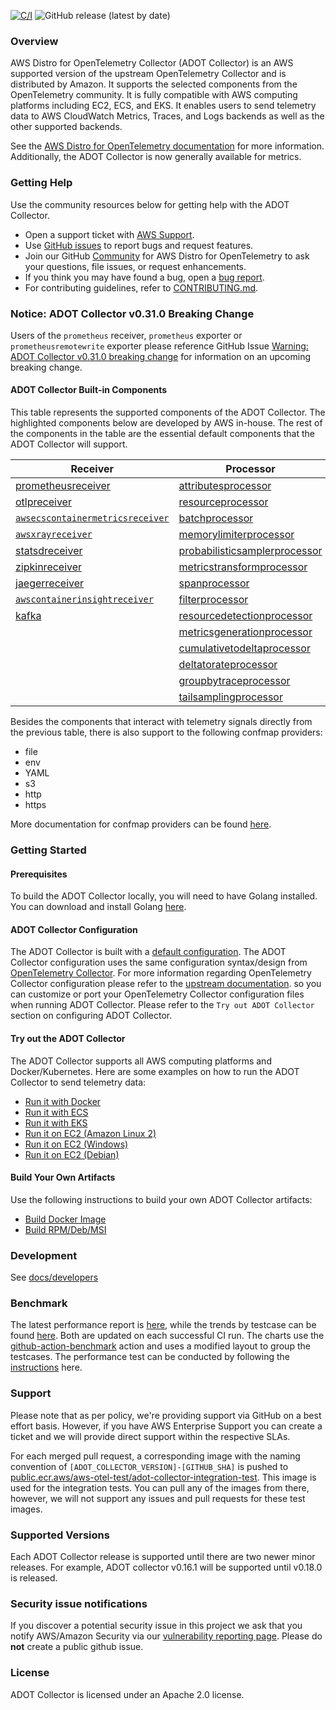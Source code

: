 [![C/I](https://github.com/aws-observability/aws-otel-collector/actions/workflows/CI.yml/badge.svg?branch=main)](https://github.com/aws-observability/aws-otel-collector/actions/workflows/CI.yml)
![GitHub release (latest by date)](https://img.shields.io/github/v/release/aws-observability/aws-otel-collector)



### Overview

AWS Distro for OpenTelemetry Collector (ADOT Collector) is an AWS supported version of the upstream OpenTelemetry Collector and is distributed by Amazon. It supports the selected components from the OpenTelemetry community. It is fully compatible with AWS computing platforms including EC2, ECS, and EKS. It enables users to send telemetry data to AWS CloudWatch Metrics, Traces, and Logs backends as well as the other supported backends.

See the [AWS Distro for OpenTelemetry documentation](https://aws-otel.github.io/docs/getting-started/collector) for more information. Additionally, the ADOT Collector is now generally available for metrics.

### Getting Help

Use the community resources below for getting help with the ADOT Collector.
* Open a support ticket with [AWS Support](http://docs.aws.amazon.com/awssupport/latest/user/getting-started.html).
* Use [GitHub issues](https://github.com/aws-observability/aws-otel-collector/issues) to report bugs and request features.
* Join our GitHub [Community](https://github.com/aws-observability/aws-otel-community) for AWS Distro for OpenTelemetry to ask your questions, file issues, or request enhancements.
* If you think you may have found a bug, open a [bug report](https://github.com/aws-observability/aws-otel-collector/issues/new?template=bug_report.md).
* For contributing guidelines, refer to [CONTRIBUTING.md](CONTRIBUTING.md).

### Notice: ADOT Collector v0.31.0 Breaking Change
Users of the `prometheus` receiver, `prometheus` exporter or `prometheusremotewrite` exporter please reference GitHub Issue [Warning: ADOT Collector v0.31.0 breaking change](https://github.com/aws-observability/aws-otel-collector/issues/2043)
for information on an upcoming breaking change. 

#### ADOT Collector Built-in Components

This table represents the supported components of the ADOT Collector. The highlighted components below are developed by AWS in-house. The rest of the components in the table are the essential default components that the ADOT Collector will support.

| Receiver                        | Processor                     | Exporter                           | Extensions             |
|---------------------------------|-------------------------------|------------------------------------|------------------------|
| [prometheusreceiver](https://github.com/open-telemetry/opentelemetry-collector-contrib/tree/main/receiver/prometheusreceiver#prometheus-receiver)              | [attributesprocessor](https://github.com/open-telemetry/opentelemetry-collector-contrib/tree/main/processor/attributesprocessor#attributes-processor)           | [`awsxrayexporter`](https://github.com/open-telemetry/opentelemetry-collector-contrib/tree/main/exporter/awsxrayexporter)                  | [healthcheckextension](https://github.com/open-telemetry/opentelemetry-collector-contrib/tree/main/extension/healthcheckextension#health-check)   |
| [otlpreceiver](https://github.com/open-telemetry/opentelemetry-collector/tree/main/receiver/otlpreceiver#otlp-receiver)                    | [resourceprocessor](https://github.com/open-telemetry/opentelemetry-collector-contrib/tree/main/processor/resourceprocessor#resource-processor)             | [`awsemfexporter`](https://github.com/open-telemetry/opentelemetry-collector-contrib/tree/main/exporter/awsemfexporter)                   | [pprofextension](https://github.com/open-telemetry/opentelemetry-collector-contrib/tree/main/extension/pprofextension#performance-profiler)         |
| [`awsecscontainermetricsreceiver`](https://github.com/open-telemetry/opentelemetry-collector-contrib/tree/main/receiver/awsecscontainermetricsreceiver) | [batchprocessor](https://github.com/open-telemetry/opentelemetry-collector/tree/main/processor/batchprocessor#batch-processor)                |  [prometheusremotewriteexporter](https://github.com/open-telemetry/opentelemetry-collector-contrib/tree/main/exporter/prometheusremotewriteexporter#prometheus-remote-write-exporter)     | [zpagesextension](https://github.com/open-telemetry/opentelemetry-collector/tree/main/extension/zpagesextension#zpages)        |
| [`awsxrayreceiver`](https://github.com/open-telemetry/opentelemetry-collector-contrib/tree/main/receiver/awsxrayreceiver)               | [memorylimiterprocessor](https://github.com/open-telemetry/opentelemetry-collector/tree/main/processor/memorylimiterprocessor#memory-limiter-processor)        | [loggingexporter](https://github.com/open-telemetry/opentelemetry-collector/tree/main/exporter/loggingexporter#logging-exporter)                    | [`ecsobserver`](https://github.com/open-telemetry/opentelemetry-collector-contrib/tree/main/extension/observer/ecsobserver)          |
| [statsdreceiver](https://github.com/open-telemetry/opentelemetry-collector-contrib/tree/main/receiver/statsdreceiver#statsd-receiver)                  | [probabilisticsamplerprocessor](https://github.com/open-telemetry/opentelemetry-collector-contrib/tree/main/processor/probabilisticsamplerprocessor#probabilistic-sampling-processor) | [otlpexporter](https://github.com/open-telemetry/opentelemetry-collector/tree/main/exporter/otlpexporter)                       | [`awsproxy`](https://github.com/open-telemetry/opentelemetry-collector-contrib/tree/main/extension/awsproxy)             |
| [zipkinreceiver](https://github.com/open-telemetry/opentelemetry-collector-contrib/tree/main/receiver/zipkinreceiver#zipkin-receiver)                  | [metricstransformprocessor](https://github.com/open-telemetry/opentelemetry-collector-contrib/tree/main/processor/metricstransformprocessor#metrics-transform-processor)     | [fileexporter](https://github.com/open-telemetry/opentelemetry-collector-contrib/tree/main/exporter/fileexporter#file-exporter)                       | [ballastextention](https://github.com/open-telemetry/opentelemetry-collector/tree/main/extension/ballastextension#memory-ballast)       |
| [jaegerreceiver](https://github.com/open-telemetry/opentelemetry-collector-contrib/tree/main/receiver/jaegerreceiver#jaeger-receiver)                  | [spanprocessor](https://github.com/open-telemetry/opentelemetry-collector-contrib/tree/main/processor/spanprocessor#span-processor)                 | [otlphttpexporter](https://github.com/open-telemetry/opentelemetry-collector/tree/main/exporter/otlphttpexporter#otlphttp-exporter)                   | [`sigv4authextension`](https://github.com/open-telemetry/opentelemetry-collector-contrib/tree/main/extension/sigv4authextension)   |
| [`awscontainerinsightreceiver`](https://github.com/open-telemetry/opentelemetry-collector-contrib/tree/main/receiver/awscontainerinsightreceiver)   | [filterprocessor](https://github.com/open-telemetry/opentelemetry-collector-contrib/tree/main/processor/filterprocessor#filter-processor)               | [prometheusexporter](https://github.com/open-telemetry/opentelemetry-collector-contrib/tree/main/exporter/prometheusexporter#prometheus-exporter)                 |                        |
| [kafka](https://github.com/open-telemetry/opentelemetry-collector-contrib/tree/main/receiver/kafkareceiver)                                | [resourcedetectionprocessor](https://github.com/open-telemetry/opentelemetry-collector-contrib/tree/main/processor/resourcedetectionprocessor#resource-detection-processor)    | [datadogexporter](https://github.com/open-telemetry/opentelemetry-collector-contrib/tree/main/exporter/datadogexporter#datadog-exporter)                    |                        |
|                                 | [metricsgenerationprocessor](https://github.com/open-telemetry/opentelemetry-collector-contrib/tree/main/processor/metricsgenerationprocessor#metrics-generation-processor)  | [dynatraceexporter](https://github.com/open-telemetry/opentelemetry-collector-contrib/tree/main/exporter/dynatraceexporter#dynatrace-exporter)                  |                        |
|                                 | [cumulativetodeltaprocessor](https://github.com/open-telemetry/opentelemetry-collector-contrib/tree/main/processor/cumulativetodeltaprocessor#cumulative-to-delta-processor)    | [sapmexporter](https://github.com/open-telemetry/opentelemetry-collector-contrib/tree/main/exporter/sapmexporter#sapm-exporter)                       |                        |
|                                 | [deltatorateprocessor](https://github.com/open-telemetry/opentelemetry-collector-contrib/tree/main/processor/deltatorateprocessor#delta-to-rate-processor)          | [signalfxexporter](https://github.com/open-telemetry/opentelemetry-collector-contrib/tree/main/exporter/signalfxexporter#signalfx-metrics-exporter)                   |                        |
|                                 | [groupbytraceprocessor](https://github.com/open-telemetry/opentelemetry-collector-contrib/tree/main/processor/groupbytraceprocessor)                              | [logzioexporter](https://github.com/open-telemetry/opentelemetry-collector-contrib/tree/main/exporter/logzioexporter#logzio-exporter)                     |                        |
|                                 | [tailsamplingprocessor](https://github.com/open-telemetry/opentelemetry-collector-contrib/tree/main/processor/tailsamplingprocessor)                              | [kafka](https://github.com/open-telemetry/opentelemetry-collector-contrib/tree/main/exporter/kafkaexporter)|           |

Besides the components that interact with telemetry signals directly from the previous table, there is also support to the following confmap providers:

* file
* env
* YAML
* s3
* http
* https

More documentation for confmap providers can be found [here](https://aws-otel.github.io/docs/components/confmap-providers).

### Getting Started

#### Prerequisites

To build the ADOT Collector locally, you will need to have Golang installed. You can download and install Golang [here](https://golang.org/doc/install).

#### ADOT Collector Configuration

The ADOT Collector is built with a [default configuration](https://github.com/aws-observability/aws-otel-collector/blob/main/config.yaml).
The ADOT Collector configuration uses the same configuration syntax/design from [OpenTelemetry Collector](https://github.com/open-telemetry/opentelemetry-collector). For more information regarding OpenTelemetry Collector configuration please refer to the [upstream documentation](https://opentelemetry.io/docs/collector/configuration/). 
so you can customize or port your OpenTelemetry Collector configuration files when running ADOT Collector. Please refer to the `Try out ADOT Collector` section on configuring ADOT Collector.

#### Try out the ADOT Collector

The ADOT Collector supports all AWS computing platforms and Docker/Kubernetes. Here are some examples on how to run the ADOT Collector to send telemetry data:

* [Run it with Docker](docs/developers/docker-demo.md)
* [Run it with ECS](https://aws-otel.github.io/docs/setup/ecs)
* [Run it with EKS](https://aws-otel.github.io/docs/setup/eks)
* [Run it on EC2 (Amazon Linux 2)](docs/developers/linux-rpm-demo.md)
* [Run it on EC2 (Windows)](docs/developers/windows-other-demo.md)
* [Run it on EC2 (Debian)](docs/developers/debian-deb-demo.md)

#### Build Your Own Artifacts

Use the following instructions to build your own ADOT Collector artifacts:

* [Build Docker Image](docs/developers/build-docker.md)
* [Build RPM/Deb/MSI](docs/developers/build-aoc.md)

### Development

See [docs/developers](docs/developers/README.md)

### Benchmark

The latest performance report is [here](https://aws-observability.github.io/aws-otel-collector/benchmark/report), while the trends by testcase can be found [here](https://aws-observability.github.io/aws-otel-collector/benchmark/trend).
Both are updated on each successful CI run. The charts use the [github-action-benchmark](https://github.com/benchmark-action/github-action-benchmark) action and uses a modified layout to group the testcases.
The performance test can be conducted by following the [instructions](https://github.com/aws-observability/aws-otel-test-framework/blob/terraform/docs/get-performance-model.md) here.

### Support

 Please note that as per policy, we're providing support via GitHub on a best effort basis. However, if you have AWS Enterprise Support you can create a ticket and we will provide direct support within the respective SLAs.

For each merged pull request, a corresponding image with the naming convention of ```[ADOT_COLLECTOR_VERSION]-[GITHUB_SHA]``` is pushed to [public.ecr.aws/aws-otel-test/adot-collector-integration-test](https://gallery.ecr.aws/aws-otel-test/adot-collector-integration-test). 
This image is used for the integration tests. You can pull any of the images from there, however, we will not support any issues and pull requests for these test images.

### Supported Versions

Each ADOT Collector release is supported until there are two newer minor releases. For example, ADOT collector v0.16.1 will be supported until v0.18.0 is released.

### Security issue notifications
If you discover a potential security issue in this project we ask that you notify AWS/Amazon Security via our [vulnerability reporting page](http://aws.amazon.com/security/vulnerability-reporting/). Please do **not** create a public github issue.

### License

ADOT Collector is licensed under an Apache 2.0 license.

